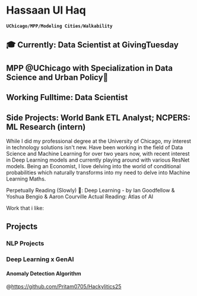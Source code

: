 # Hassaan Ul Haq 
**`UChicago/MPP/Modeling Cities/Walkability`**
## 🎓 Currently: Data Scientist at GivingTuesday
## MPP @UChicago with Specialization in Data Science and Urban Policy🌆
## Working Fulltime: Data Scientist
## Side Projects: World Bank ETL Analyst; NCPERS: ML Research (intern)

While I did my professional degree at the University of Chicago, my interest in technology solutions
isn't new. Have been working in the field of Data Science and Machine Learning for over two years now, 
with recent interest in Deep Learning models and currently playing around with various ResNet models. 
Being an Economist, I love delving into the world of conditional probabilities which naturally transforms
into my need to delve into Machine Learning Maths.

Perpetually Reading (Slowly) 📕: Deep Learning - by Ian Goodfellow & Yoshua Bengio & Aaron Courville 
Actual Reading: Atlas of AI


Work that i like:
## Projects 

### NLP Projects
### Deep Learning x GenAI
#### Anomaly Detection Algorithm 
@https://github.com/Pritam0705/Hackylitics25
